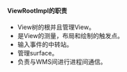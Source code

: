 #### ViewRootImpl的职责

- View树的根并且管理View。
- 是View的测量，布局和绘制的触发点。
- 输入事件的中转站。
- 管理surface。
- 负责与WMS间进行进程间通信。